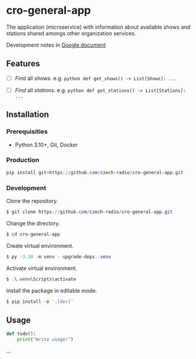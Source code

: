# cro-general-app

The application (microservice) with information about available shows and stations shared amongs other organization services.

Development notes in [Google document](https://docs.google.com/document/d/1ukPolDfobIMXkMWHVxxz5TauZBDoz4eOFM8uUFd5B9Y/edit?usp=sharing)

## Features

- [ ] _Find_ all _shows_.
      e.g.
      `python def get_shows() -> List[Shows]: ... `

- [ ] _Find_ all _stations_.
      e.g.
      `python def get_stations() -> List[Stations]: ... `

## Installation

### Prerequisities

- Python 3.10+, Git, Docker

### Production

```powershell
pip install git+https://github.com/czech-radio/cro-general-app.git
```

### Development

Clone the repository.

```powershell
$ git clone https://github.com/czech-radio/cro-general-app.git
```

Change the directory.

```powershell
$ cd cro-general-app
```

Create virtual environment.

```powershell
$ py -3.10 -m venv --upgrade-deps .venv
```

Activate virtual environment.

```powershell
$ .\.venv\Scripts\activate
```

Install the package in editable mode.

```powershell
$ pip install -e '.[dev]'
```

## Usage

```python
def todo():
    print("Write usage!")
```

&hellip;
